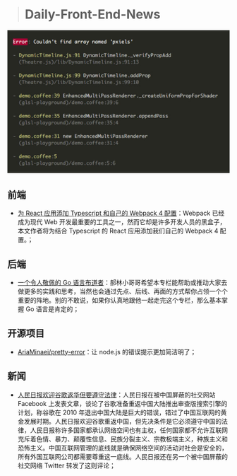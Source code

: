 > # Daily-Front-End-News

[![cover][img]][link]

[img]: https://github.com/fengshangwuqi/Daily-Front-End-News/blob/master/history/2018/08/07/pretty-error-screenshot.jpg "AriaMinaei/pretty-error"
[link]: https://github.com/AriaMinaei/pretty-error

## 前端

- [为 React 应用添加 Typescript 和自己的 Webpack 4 配置](https://sevketyalcin.com/blog/setup-your-own-webpack-config-for-react-with-typescript/)：Webpack 已经成为现代 Web 开发最重要的工具之一，然而它却是许多开发人员的黑盒子，本文作者将为结合 Typescript 的 React 应用添加我们自己的 Webpack 4 配置。；

## 后端

- [一个令人敬佩的 Go 语言布道者](https://mp.weixin.qq.com/s/WR53WahB_xA9WlJG10nLFQ)：郝林小哥哥希望本专栏能帮助或推动大家去做更多的实践和思考，当然也会通过先点、后线、再面的方式帮你占领一个个重要的阵地。别的不敢说，如果你认真地跟他一起走完这个专栏，那么基本掌握 Go 语言是肯定的；

## 开源项目

- [AriaMinaei/pretty-error](https://github.com/AriaMinaei/pretty-error)：让 node.js 的错误提示更加简洁明了；

## 新闻

- [人民日报欢迎谷歌返华但要遵守法律](https://www.solidot.org/story?sid=57473)：人民日报在被中国屏蔽的社交网站 Facebook 上发表文章，谈论了谷歌准备重返中国大陆推出审查版搜索引擎的计划，称谷歌在 2010 年退出中国大陆是巨大的错误，错过了中国互联网的黄金发展时期。人民日报欢迎谷歌重返中国，但先决条件是它必须遵守中国的法律，人民日报称许多国家都承认网络空间也有主权，任何国家都不允许互联网充斥着色情、暴力、颠覆性信息、民族分裂主义、宗教极端主义，种族主义和恐怖主义。中国互联网管理的底线就是确保网络空间的活动对社会是安全的，所有外国互联网公司都需要尊重这一底线。人民日报还在另一个被中国屏蔽的社交网络 Twitter 转发了这则评论；
